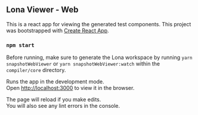 ## Lona Viewer - Web

This is a react app for viewing the generated test components. This project was bootstrapped with [Create React App](https://github.com/facebook/create-react-app).

### `npm start`

Before running, make sure to generate the Lona workspace by running `yarn snapshotWebViewer` or `yarn snapshotWebViewer:watch` within the `compiler/core` directory.

Runs the app in the development mode.<br>
Open [http://localhost:3000](http://localhost:3000) to view it in the browser.

The page will reload if you make edits.<br>
You will also see any lint errors in the console.
